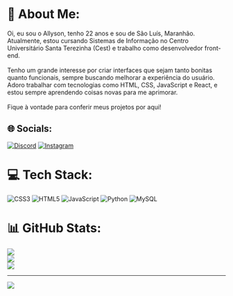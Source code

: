 # 💫 About Me:
Oi, eu sou o Allyson, tenho 22 anos e sou de São Luís, Maranhão. Atualmente, estou cursando Sistemas de Informação no Centro Universitário Santa Terezinha (Cest) e trabalho como desenvolvedor front-end.<br><br>Tenho um grande interesse por criar interfaces que sejam tanto bonitas quanto funcionais, sempre buscando melhorar a experiência do usuário. Adoro trabalhar com tecnologias como HTML, CSS, JavaScript e React, e estou sempre aprendendo coisas novas para me aprimorar.<br><br>Fique à vontade para conferir meus projetos por aqui!


## 🌐 Socials:
[![Discord](https://img.shields.io/badge/Discord-%237289DA.svg?logo=discord&logoColor=white)](https://discord.gg/allysondrk) [![Instagram](https://img.shields.io/badge/Instagram-%23E4405F.svg?logo=Instagram&logoColor=white)](https://instagram.com/allyson.drk) 

# 💻 Tech Stack:
![CSS3](https://img.shields.io/badge/css3-%231572B6.svg?style=for-the-badge&logo=css3&logoColor=white) ![HTML5](https://img.shields.io/badge/html5-%23E34F26.svg?style=for-the-badge&logo=html5&logoColor=white) ![JavaScript](https://img.shields.io/badge/javascript-%23323330.svg?style=for-the-badge&logo=javascript&logoColor=%23F7DF1E) ![Python](https://img.shields.io/badge/python-3670A0?style=for-the-badge&logo=python&logoColor=ffdd54) ![MySQL](https://img.shields.io/badge/mysql-4479A1.svg?style=for-the-badge&logo=mysql&logoColor=white)
# 📊 GitHub Stats:
![](https://github-readme-stats.vercel.app/api?username=AllysonGouveia&theme=dracula&hide_border=false&include_all_commits=false&count_private=false)<br/>
![](https://github-readme-streak-stats.herokuapp.com/?user=AllysonGouveia&theme=dracula&hide_border=false)<br/>
![](https://github-readme-stats.vercel.app/api/top-langs/?username=AllysonGouveia&theme=dracula&hide_border=false&include_all_commits=false&count_private=false&layout=compact)

---
[![](https://visitcount.itsvg.in/api?id=AllysonGouveia&icon=0&color=0)](https://visitcount.itsvg.in)
